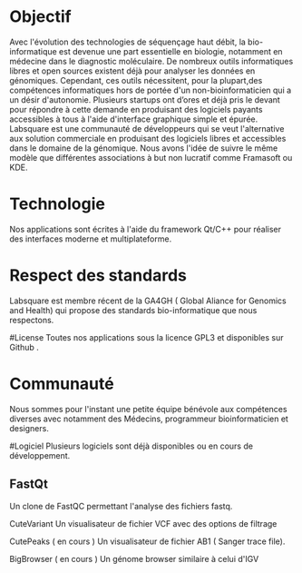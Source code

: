 # Objectif 
Avec l'évolution des technologies de séquençage haut débit, la bio-informatique est devenue une part essentielle en biologie, notamment en médecine dans le diagnostic moléculaire. De nombreux outils informatiques libres et open sources existent déjà pour analyser les 
données en génomiques. Cependant, ces outils nécessitent, pour la plupart,des compétences informatiques hors de portée d'un non-bioinformaticien qui a un désir d'autonomie.
Plusieurs startups ont d’ores et déjà pris le devant pour répondre à cette demande en produisant des logiciels payants accessibles à tous à l'aide d'interface graphique simple et épurée. Labsquare est une communauté de développeurs qui se veut l'alternative aux solution commerciale en produisant des logiciels libres et accessibles dans le domaine de la génomique. Nous avons l'idée de suivre le même modèle que différentes associations à but non lucratif comme Framasoft ou KDE.

# Technologie
Nos applications sont écrites à l'aide du framework Qt/C++ pour réaliser des interfaces moderne et multiplateforme.

# Respect des standards
Labsquare est membre récent de la GA4GH ( Global Aliance for Genomics and Health) qui propose des standards bio-informatique que nous respectons.

#License
Toutes nos applications sous la licence GPL3 et disponibles sur Github .

# Communauté
Nous sommes pour l'instant une petite équipe bénévole aux compétences diverses avec notamment des Médecins, programmeur bioinformaticien et designers.

#Logiciel
Plusieurs logiciels sont déjà disponibles ou en cours de développement. 

## FastQt
Un clone de FastQC permettant l'analyse des fichiers fastq. 

CuteVariant
Un visualisateur de fichier VCF avec des options de filtrage 

CutePeaks ( en cours )
Un visualisateur de fichier AB1 ( Sanger trace file).

BigBrowser ( en cours )
Un génome browser similaire à celui d'IGV
